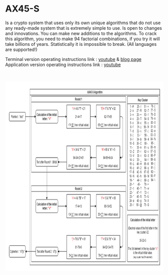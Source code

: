 # AX45-S
Is a crypto system that uses only its own unique algorithms that do not use any ready-made system that is extremely simple to use. Is open to changes and innovations. You can make new additions to the algorithms. To crack this algorithm, you need to make 94 factorial combinations, if you try it will take billions of years. Statistically it is impossible to break. (All languages are supported!)

Terminal version operating instructions link :    [youtube](https://www.youtube.com/watch?v=yr3QCsp1Qq4) & [blog page](https://x3beche.github.io/2021/06/20/ax45-s-operating-instructions)<br>
Application version operating instructions link : [youtube](https://www.youtube.com/watch?v=TZ-Vz8xn3-E)

<p>&nbsp;</p>
<p align="center">
<img width="1022" height="602" src="https://raw.githubusercontent.com/x3beche/AX45-S/master/pdfDocuments/algoritma.png">
</p>
